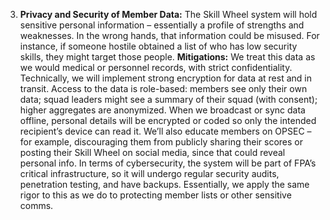 3. **Privacy and Security of Member Data:** The Skill Wheel system will hold sensitive personal information – essentially a profile of strengths and weaknesses. In the wrong hands, that information could be misused. For instance, if someone hostile obtained a list of who has low security skills, they might target those people. **Mitigations:** We treat this data as we would medical or personnel records, with strict confidentiality. Technically, we will implement strong encryption for data at rest and in transit. Access to the data is role-based: members see only their own data; squad leaders might see a summary of their squad (with consent); higher aggregates are anonymized. When we broadcast or sync data offline, personal details will be encrypted or coded so only the intended recipient’s device can read it. We’ll also educate members on OPSEC – for example, discouraging them from publicly sharing their scores or posting their Skill Wheel on social media, since that could reveal personal info. In terms of cybersecurity, the system will be part of FPA’s critical infrastructure, so it will undergo regular security audits, penetration testing, and have backups. Essentially, we apply the same rigor to this as we do to protecting member lists or other sensitive comms.
